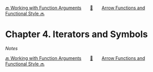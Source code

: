 [🔙 Working with Function Arguments][previous-chapter]&nbsp;&nbsp;&nbsp;&nbsp;&nbsp;&nbsp;&nbsp;[🏡][readme]&nbsp;&nbsp;&nbsp;&nbsp;&nbsp;&nbsp;&nbsp;[Arrow Functions and Functional Style 🔜][upcoming-chapter]

# Chapter 4. Iterators and Symbols

_Notes_

[🔙 Working with Function Arguments][previous-chapter]&nbsp;&nbsp;&nbsp;&nbsp;&nbsp;&nbsp;&nbsp;[🏡][readme]&nbsp;&nbsp;&nbsp;&nbsp;&nbsp;&nbsp;&nbsp;[Arrow Functions and Functional Style 🔜][upcoming-chapter]

[readme]: README.md
[previous-chapter]: ch03-working-with-function-arguments.md
[upcoming-chapter]: ch05-arrow-functions-and-functional-style.md
